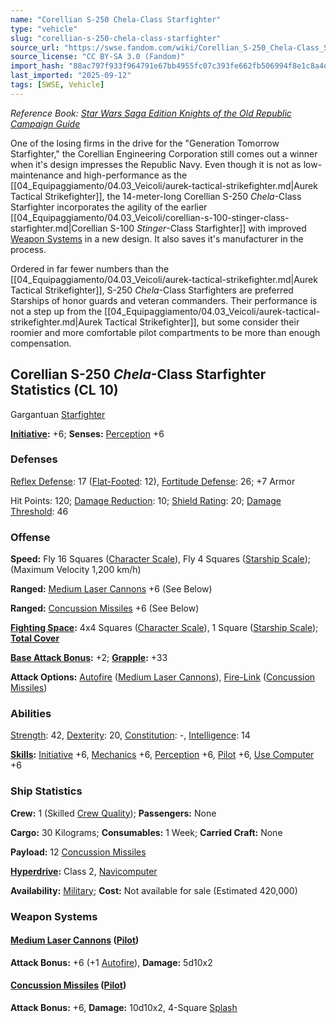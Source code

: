 ```yaml
---
name: "Corellian S-250 Chela-Class Starfighter"
type: "vehicle"
slug: "corellian-s-250-chela-class-starfighter"
source_url: "https://swse.fandom.com/wiki/Corellian_S-250_Chela-Class_Starfighter"
source_license: "CC BY-SA 3.0 (Fandom)"
import_hash: "88ac797f933f964791e67bb4955fc07c393fe662fb506994f8e1c8a4dcea3c92"
last_imported: "2025-09-12"
tags: [SWSE, Vehicle]
---
```

*Reference Book: [Star Wars Saga Edition Knights of the Old Republic Campaign Guide](https://swse.fandom.com/wiki/Star_Wars_Saga_Edition_Knights_of_the_Old_Republic_Campaign_Guide)*

One of the losing firms in the drive for the "Generation Tomorrow Starfighter," the Corellian Engineering Corporation still comes out a winner when it's design impresses the Republic Navy. Even though it is not as low-maintenance and high-performance as the [[04_Equipaggiamento/04.03_Veicoli/aurek-tactical-strikefighter.md|Aurek Tactical Strikefighter]], the 14-meter-long Corellian S-250 *Chela*-Class Starfighter incorporates the agility of the earlier [[04_Equipaggiamento/04.03_Veicoli/corellian-s-100-stinger-class-starfighter.md|Corellian S-100 *Stinger*-Class Starfighter]] with improved [Weapon Systems](https://swse.fandom.com/wiki/Weapon_Systems) in a new design. It also saves it's manufacturer in the process.

Ordered in far fewer numbers than the [[04_Equipaggiamento/04.03_Veicoli/aurek-tactical-strikefighter.md|Aurek Tactical Strikefighter]], S-250 *Chela*-Class Starfighters are preferred Starships of honor guards and veteran commanders. Their performance is not a step up from the [[04_Equipaggiamento/04.03_Veicoli/aurek-tactical-strikefighter.md|Aurek Tactical Strikefighter]], but some consider their roomier and more comfortable pilot compartments to be more than enough compensation.

## Corellian S-250 *Chela*-Class Starfighter Statistics (CL 10)
Gargantuan [Starfighter](https://swse.fandom.com/wiki/Starfighters)

**[Initiative](https://swse.fandom.com/wiki/Initiative):** +6; **Senses:** [Perception](https://swse.fandom.com/wiki/Perception) +6
### Defenses
[Reflex Defense](https://swse.fandom.com/wiki/Reflex_Defense_(Vehicles)): 17 ([Flat-Footed](https://swse.fandom.com/wiki/Flat-Footed): 12), [Fortitude Defense](https://swse.fandom.com/wiki/Fortitude_Defense_(Vehicles)): 26; +7 Armor

Hit Points: 120; [Damage Reduction](https://swse.fandom.com/wiki/Damage_Reduction): 10; [Shield Rating](https://swse.fandom.com/wiki/Shield_Rating): 20; [Damage Threshold](https://swse.fandom.com/wiki/Damage_Threshold_(Vehicles)): 46
### Offense
**Speed:** Fly 16 Squares ([Character Scale](https://swse.fandom.com/wiki/Character_Scale)), Fly 4 Squares ([Starship Scale](https://swse.fandom.com/wiki/Starship_Scale)); (Maximum Velocity 1,200 km/h)

**Ranged:** [Medium Laser Cannons](https://swse.fandom.com/wiki/Medium_Laser_Cannons) +6 (See Below)

**Ranged:** [Concussion Missiles](https://swse.fandom.com/wiki/Concussion_Missiles) +6 (See Below)

**[Fighting Space](https://swse.fandom.com/wiki/Fighting_Space):** 4x4 Squares ([Character Scale](https://swse.fandom.com/wiki/Character_Scale)), 1 Square ([Starship Scale](https://swse.fandom.com/wiki/Starship_Scale)); **[Total Cover](https://swse.fandom.com/wiki/Total_Cover)**

**[Base Attack Bonus](https://swse.fandom.com/wiki/Base_Attack_Bonus):** +2; **[Grapple](https://swse.fandom.com/wiki/Grapple):** +33

**Attack Options:** [Autofire](https://swse.fandom.com/wiki/Autofire_(Vehicle_Combat)) ([Medium Laser Cannons](https://swse.fandom.com/wiki/Medium_Laser_Cannons)), [Fire-Link](https://swse.fandom.com/wiki/Fire-Link) ([Concussion Missiles](https://swse.fandom.com/wiki/Concussion_Missiles))
### Abilities
[Strength](https://swse.fandom.com/wiki/Strength): 42, [Dexterity](https://swse.fandom.com/wiki/Dexterity): 20, [Constitution](https://swse.fandom.com/wiki/Constitution): -, [Intelligence](https://swse.fandom.com/wiki/Intelligence): 14

**[Skills](https://swse.fandom.com/wiki/Skills):** [Initiative](https://swse.fandom.com/wiki/Initiative) +6, [Mechanics](https://swse.fandom.com/wiki/Mechanics) +6, [Perception](https://swse.fandom.com/wiki/Perception) +6, [Pilot](https://swse.fandom.com/wiki/Pilot) +6, [Use Computer](https://swse.fandom.com/wiki/Use_Computer) +6
### Ship Statistics
**Crew:** 1 (Skilled [Crew Quality](https://swse.fandom.com/wiki/Crew_Quality)); **Passengers:** None

**Cargo:** 30 Kilograms; **Consumables:** 1 Week; **Carried Craft:** None

**Payload:** 12 [Concussion Missiles](https://swse.fandom.com/wiki/Concussion_Missiles)

**[Hyperdrive](https://swse.fandom.com/wiki/Hyperdrive):** Class 2, [Navicomputer](https://swse.fandom.com/wiki/Navicomputer)

**Availability:** [Military](https://swse.fandom.com/wiki/Military); **Cost:** Not available for sale (Estimated 420,000)
### Weapon Systems
#### **[Medium Laser Cannons](https://swse.fandom.com/wiki/Medium_Laser_Cannons) ([Pilot](https://swse.fandom.com/wiki/Pilot_(Vehicle_Combat)))**
**Attack Bonus:** +6 (+1 [Autofire](https://swse.fandom.com/wiki/Autofire_(Vehicle_Combat))), **Damage:** 5d10x2
#### **[Concussion Missiles](https://swse.fandom.com/wiki/Concussion_Missiles) ([Pilot](https://swse.fandom.com/wiki/Pilot_(Vehicle_Combat)))**
**Attack Bonus:** +6, **Damage:** 10d10x2, 4-Square [Splash](https://swse.fandom.com/wiki/Splash)